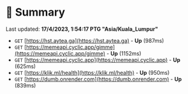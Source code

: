 # 📖 Summary
Last updated: **17/4/2023, 1:54:17 PTG "Asia/Kuala_Lumpur"**

- `GET` [https://hst.aytea.ga](https://hst.aytea.ga) - **Up** (987ms)
- `GET` [https://memeapi.cyclic.app/gimme](https://memeapi.cyclic.app/gimme) - **Up** (1152ms)
- `GET` [https://memeapi.cyclic.app](https://memeapi.cyclic.app) - **Up** (625ms)
- `GET` [https://klik.ml/health](https://klik.ml/health) - **Up** (950ms)
- `GET` [https://dumb.onrender.com](https://dumb.onrender.com) - **Up** (839ms)
